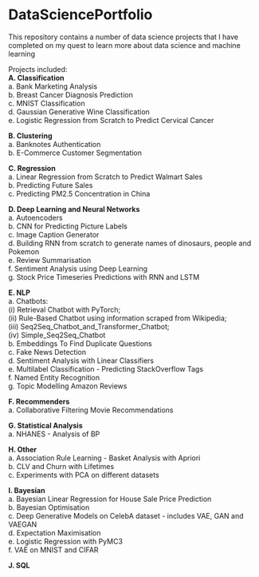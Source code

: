 # DataSciencePortfolio

This repository contains a number of data science projects that I have completed on my quest to learn more about data science and machine learning

Projects included:   
**A. Classification**     
  a. Bank Marketing Analysis      
  b. Breast Cancer Diagnosis Prediction       
  c. MNIST Classification     
  d. Gaussian Generative Wine Classification  
  e. Logistic Regression from Scratch to Predict Cervical Cancer    

**B. Clustering**      
  a. Banknotes Authentication    
  b. E-Commerce Customer Segmentation     
  
**C. Regression**   
  a. Linear Regression from Scratch to Predict Walmart Sales    
  b. Predicting Future Sales       
  c. Predicting PM2.5 Concentration in China    
  
**D. Deep Learning and Neural Networks**  
  a. Autoencoders     
  b. CNN for Predicting Picture Labels    
  c. Image Caption Generator    
  d. Building RNN from scratch to generate names of dinosaurs, people and Pokemon      
  e. Review Summarisation   
  f. Sentiment Analysis using Deep Learning       
  g. Stock Price Timeseries Predictions with RNN and LSTM      
  
**E. NLP**   
  a. Chatbots:         
          (i) Retrieval Chatbot with PyTorch;       
          (ii) Rule-Based Chatbot using information scraped from Wikipedia;      
          (iii) Seq2Seq_Chatbot_and_Transformer_Chatbot;       
          (iv) Simple_Seq2Seq_Chatbot              
  b. Embeddings To Find Duplicate Questions   
  c. Fake News Detection    
  d. Sentiment Analysis with Linear Classifiers    
  e. Multilabel Classification - Predicting StackOverflow Tags    
  f. Named Entity Recognition    
  g. Topic Modelling Amazon Reviews    
  
**F. Recommenders**    
  a. Collaborative Filtering Movie Recommendations     
  
**G. Statistical Analysis**    
  a. NHANES - Analysis of BP    
  
**H. Other**    
  a. Association Rule Learning - Basket Analysis with Apriori  
  b. CLV and Churn with Lifetimes     
  c. Experiments with PCA on different datasets    
  
**I. Bayesian**     
  a. Bayesian Linear Regression for House Sale Price Prediction    
  b. Bayesian Optimisation    
  c. Deep Generative Models on CelebA dataset - includes VAE, GAN and VAEGAN      
  d. Expectation Maximisation    
  e. Logistic Regression with PyMC3    
  f. VAE on MNIST and CIFAR   
  
**J. SQL**   
  
